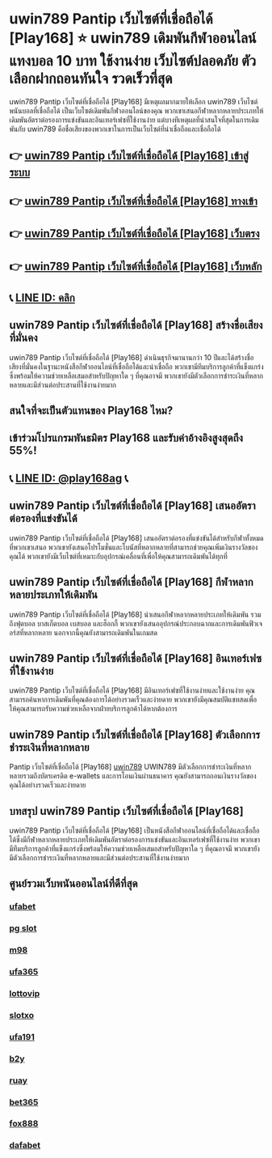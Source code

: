 
# uwin789 Pantip เว็บไซต์ที่เชื่อถือได้ [Play168] ⭐ uwin789 เดิมพันกีฬาออนไลน์ แทงบอล 10 บาท ใช้งานง่าย เว็บไซต์ปลอดภัย ตัวเลือกฝากถอนทันใจ รวดเร็วที่สุด 

uwin789 Pantip เว็บไซต์ที่เชื่อถือได้ [Play168] มีเหตุผลมากมายให้เลือก uwin789 เว็บไซต์พนันบอลที่เชื่อถือได้ เป็นเว็บไซต์เดิมพันกีฬาออนไลน์ของคุณ พวกเขาเสนอกีฬาหลากหลายประเภทให้เดิมพันอัตราต่อรองการแข่งขันและอินเทอร์เฟซที่ใช้งานง่าย แต่บางทีเหตุผลที่น่าสนใจที่สุดในการเดิมพันกับ uwin789 คือชื่อเสียงของพวกเขาในการเป็นเว็บไซต์ที่น่าเชื่อถือและเชื่อถือได้

## 👉 [uwin789 Pantip เว็บไซต์ที่เชื่อถือได้ [Play168] เข้าสู่ระบบ](https://bit.ly/3TCj9rY)
## 👉 [uwin789 Pantip เว็บไซต์ที่เชื่อถือได้ [Play168] ทางเข้า](https://bit.ly/3TCj9rY)
## 👉 [uwin789 Pantip เว็บไซต์ที่เชื่อถือได้ [Play168] เว็บตรง](https://bit.ly/3TCj9rY)
## 👉 [uwin789 Pantip เว็บไซต์ที่เชื่อถือได้ [Play168] เว็บหลัก](https://bit.ly/3TCj9rY)
## 📞 [LINE ID: คลิก](https://line.me/R/ti/p/@342mcrfd)

## uwin789 Pantip เว็บไซต์ที่เชื่อถือได้ [Play168] สร้างชื่อเสียงที่มั่นคง
uwin789 Pantip เว็บไซต์ที่เชื่อถือได้ [Play168] ดําเนินธุรกิจมานานกว่า 10 ปีและได้สร้างชื่อเสียงที่มั่นคงในฐานะหนังสือกีฬาออนไลน์ที่เชื่อถือได้และน่าเชื่อถือ พวกเขามีทีมบริการลูกค้าที่แข็งแกร่งซึ่งพร้อมให้ความช่วยเหลือเสมอสําหรับปัญหาใด ๆ ที่คุณอาจมี พวกเขายังมีตัวเลือกการชําระเงินที่หลากหลายและมีส่วนต่อประสานที่ใช้งานง่ายมาก

## สนใจที่จะเป็นตัวแทนของ Play168 ไหม?
## เข้าร่วมโปรแกรมพันธมิตร Play168 และรับค่าอ้างอิงสูงสุดถึง 55%!
## 📞 [LINE ID: @play168ag](https://bit.ly/3RSGiFl) 📞

## uwin789 Pantip เว็บไซต์ที่เชื่อถือได้ [Play168] เสนออัตราต่อรองที่แข่งขันได้
uwin789 Pantip เว็บไซต์ที่เชื่อถือได้ [Play168] เสนออัตราต่อรองที่แข่งขันได้สําหรับกีฬาทั้งหมดที่พวกเขาเสนอ พวกเขายังเสนอโปรโมชั่นและโบนัสที่หลากหลายที่สามารถช่วยคุณเพิ่มเงินรางวัลของคุณได้ พวกเขายังมีเว็บไซต์ที่เหมาะกับอุปกรณ์เคลื่อนที่เพื่อให้คุณสามารถเดิมพันได้ทุกที่

## uwin789 Pantip เว็บไซต์ที่เชื่อถือได้ [Play168] กีฬาหลากหลายประเภทให้เดิมพัน
uwin789 Pantip เว็บไซต์ที่เชื่อถือได้ [Play168] นําเสนอกีฬาหลากหลายประเภทให้เดิมพัน รวมถึงฟุตบอล บาสเก็ตบอล เบสบอล และฮ็อกกี้ พวกเขายังเสนออุปกรณ์ประกอบฉากและการเดิมพันฟิวเจอร์สที่หลากหลาย นอกจากนี้คุณยังสามารถเดิมพันในเกมสด

## uwin789 Pantip เว็บไซต์ที่เชื่อถือได้ [Play168] อินเทอร์เฟซที่ใช้งานง่าย
uwin789 Pantip เว็บไซต์ที่เชื่อถือได้ [Play168] มีอินเทอร์เฟซที่ใช้งานง่ายและใช้งานง่าย คุณสามารถค้นหาการเดิมพันที่คุณต้องการได้อย่างรวดเร็วและง่ายดาย พวกเขายังมีคุณสมบัติแชทสดเพื่อให้คุณสามารถรับความช่วยเหลือจากฝ่ายบริการลูกค้าได้หากต้องการ

## uwin789 Pantip เว็บไซต์ที่เชื่อถือได้ [Play168] ตัวเลือกการชําระเงินที่หลากหลาย
Pantip เว็บไซต์ที่เชื่อถือได้ [Play168] [uwin789](https://atom.io/packages/uwin789) UWIN789 มีตัวเลือกการชําระเงินที่หลากหลายรวมถึงบัตรเครดิต e-wallets และการโอนเงินผ่านธนาคาร คุณยังสามารถถอนเงินรางวัลของคุณได้อย่างรวดเร็วและง่ายดาย

## บทสรุป uwin789 Pantip เว็บไซต์ที่เชื่อถือได้ [Play168]
uwin789 Pantip เว็บไซต์ที่เชื่อถือได้ [Play168] เป็นหนังสือกีฬาออนไลน์ที่เชื่อถือได้และเชื่อถือได้ซึ่งมีกีฬาหลากหลายประเภทให้เดิมพันอัตราต่อรองการแข่งขันและอินเทอร์เฟซที่ใช้งานง่าย พวกเขามีทีมบริการลูกค้าที่แข็งแกร่งซึ่งพร้อมให้ความช่วยเหลือเสมอสําหรับปัญหาใด ๆ ที่คุณอาจมี พวกเขายังมีตัวเลือกการชําระเงินที่หลากหลายและมีส่วนต่อประสานที่ใช้งานง่ายมาก

## ศูนย์รวมเว็บพนันออนไลน์ที่ดีที่สุด
### [ufabet](https://atom.io/packages/ufabet)
### [pg slot](https://atom.io/themes/pg%20slot)
### [m98](https://atom.io/packages/m98)
### [ufa365](https://atom.io/packages/ufa365)
### [lottovip](https://atom.io/packages/lottovip)
### [slotxo](https://atom.io/packages/slotxo)
### [ufa191](https://atom.io/packages/ufa191)
### [b2y](https://atom.io/packages/b2y)
### [ruay](https://atom.io/themes/ruay)
### [bet365](https://atom.io/packages/bet365)
### [fox888](https://atom.io/packages/fox888)
### [dafabet](https://atom.io/packages/dafabet)